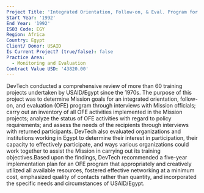 ```yaml
---
Project Title: 'Integrated Orientation, Follow-on, & Eval. Program for Participant Training'
Start Year: '1992'
End Year: '1992'
ISO3 Code: EGY
Region: Africa
Country: Egypt
Client/ Donor: USAID
Is Current Project? (true/false): false
Practice Area:
  - Monitoring and Evaluation
Contract Value USD: '43820.00'
---
```

DevTech conducted a comprehensive review of more than 60 training projects undertaken by USAID/Egypt since the 1970s. The purpose of this project was to determine Mission goals for an integrated orientation, follow-on, and evaluation (OFE) program through interviews with Mission officials; carry out an inventory of all OFE activities implemented in the Mission projects; analyze the status of OFE activities with regard to policy requirements; and assess the needs of the recipients through interviews with returned participants. DevTech also evaluated organizations and institutions working in Egypt to determine their interest in participation, their capacity to effectively participate, and ways various organizations could work together to assist the Mission in carrying out its training objectives.Based upon the findings, DevTech recommended a five-year implementation plan for an OFE program that appropriately and creatively utilized all available resources, fostered effective networking at a minimum cost, emphasized quality of contacts rather than quantity, and incorporated the specific needs and circumstances of USAID/Egypt.